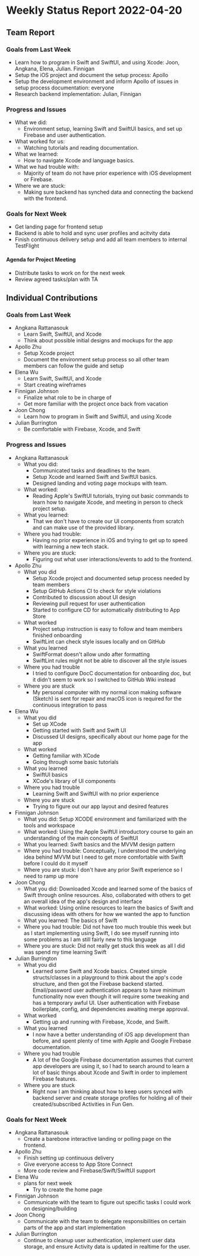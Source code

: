 # Weekly Status Report 2022-04-20

## Team Report

### Goals from Last Week

- Learn how to program in Swift and SwiftUI, and using Xcode: Joon, Angkana, Elena, Julian. Finnigan
- Setup the iOS project and document the setup process: Apollo
- Setup the development environment and inform Apollo of issues in setup process documentation: everyone
- Research backend implementation: Julian, Finnigan

### Progress and Issues

- What we did:
    - Environment setup, learning Swift and SwiftUI basics, and set up Firebase and user authentication.
- What worked for us:
    - Watching tutorials and reading documentation.
- What we learned:
    - How to navigate Xcode and language basics.
- What we had trouble with:
    - Majority of team do not have prior experience with iOS development or Firebase.
- Where we are stuck:
    - Making sure backend has synched data and connecting the backend with the frontend.

### Goals for Next Week

- Get landing page for frontend setup
- Backend is able to hold and sync user profiles and acitvity data
- Finish continuous delivery setup and add all team members to internal TestFlight

#### Agenda for Project Meeting

- Distribute tasks to work on for the next week
- Review agreed tasks/plan with TA

## Individual Contributions

### Goals from Last Week

- Angkana Rattanasouk
    - Learn Swift, SwiftUI, and Xcode
    - Think about possible initial designs and mockups for the app
- Apollo Zhu
    - Setup Xcode project
    - Document the environment setup process so all other team members can follow the guide and setup
- Elena Wu
    - Learn Swift, SwiftUI, and Xcode
    - Start creating wireframes
- Finnigan Johnson
    - Finalize what role to be in charge of
    - Get more familiar with the project once back from vacation
- Joon Chong
    - Learn how to program in Swift and SwiftUI, and using Xcode
- Julian Burrington
    - Be comfortable with Firebase, Xcode, and Swift

### Progress and Issues

- Angkana Rattanasouk
    - What you did:
        - Communicated tasks and deadlines to the team.
        - Setup Xcode and learned Swift and SwiftUI basics.
        - Designed landing and voting page mockups with team.
    - What worked:
        - Reading Apple's SwiftUI tutorials, trying out basic commands to learn how to navigate Xcode, and meeting in person to check project setup.
    - What you learned:
        - That we don't have to create our UI components from scratch and can make use of the provided library.
    - Where you had trouble:
        - Having no prior experience in iOS and trying to get up to speed with learning a new tech stack.
    - Where you are stuck:
        - Figuring out what user interactions/events to add to the frontend.
- Apollo Zhu
    - What you did
        - Setup Xcode project and documented setup process needed by team members
        - Setup GitHub Actions CI to check for style violations
        - Contributed to discussion about UI design
        - Reviewing pull request for user authentication
        - Started to configure CD for automatically distributing to App Store
    - What worked
        - Project setup instruction is easy to follow and team members finished onboarding
        - SwiftLint can check style issues locally and on GitHub
    - What you learned
        - SwiftFormat doesn't allow undo after formatting
        - SwiftLint rules might not be able to discover all the style issues
    - Where you had trouble
        - I tried to configure DocC documentation for onboarding doc, but it didn't seem to work so I switched to GitHub Wiki instead
    - Where you are stuck
        - My personal computer with my normal icon making software (Sketch) is sent for repair and macOS icon is required for the continuous integration to pass
- Elena Wu
    - What you did
        - Set up XCode
        - Getting started with Swift and Swift UI
        - Discussed UI designs, specifically about our home page for the app
    - What worked
        - Getting familiar with XCode
        - Going through some basic tutorials
    - What you learned
        - SwiftUI basics
        - XCode's library of UI components  
    - Where you had trouble
        - Learning Swift and SwiftUI with no prior experience
    - Where you are stuck
        - Trying to figure out our app layout and desired features
- Finnigan Johnson
    - What you did: Setup XCODE environment and familiarized with the tools and workspace
    - What worked: Using the Apple SwiftUI introductory course to gain an understanding of the main concepts of SwiftUI
    - What you learned: Swift basics and the MVVM design pattern
    - Where you had trouble: Conceptually, I understood the underlying idea behind MVVM but I need to get more comfortable
      with Swift before I could do it myself
    - Where you are stuck: I don't have any prior Swift experience so I need to ramp up more
- Joon Chong
    - What you did: Downloaded Xcode and learned some of the basics of Swift through online resources. Also, collaborated
    with others to get an overall idea of the app's design and interface
    - What worked: Using online resources to learn the basics of Swift and discussing ideas with others for how
    we wanted the app to function
    - What you learned: The basics of Swift
    - Where you had trouble: Did not have too much trouble this week but as I start implementing using Swift,
    I do see myself running into some problems as I am still fairly new to this language
    - Where you are stuck: Did not really get stuck this week as all I did was spend my time learning Swift
- Julian Burrington
    - What you did
        - Learned some Swift and Xcode basics. Created simple structs/classes in a playground to think about the app's code structure, and then got the Firebase backend started. Email/password user authentication appears to have minimum functionality now even though it will require some tweaking and has a temporary awful UI. User authentication with Firebase boilerplate, config, and dependencies awaiting merge approval.
    - What worked
        - Getting up and running with Firebase, Xcode, and Swift.  
    - What you learned
        - I now have a better understanding of iOS app development than before, and spent plenty of time with Apple and Google Firebase documentation.
    - Where you had trouble
        - A lot of the Google Firebase documentation assumes that current app developers are using it, so I had to search around to learn a lot of basic things about Xcode and Swift in order to implement Firebase features.
    - Where you are stuck
        - Right now I am thinking about how to keep users synced with backend server and create storage profiles for holding all of their created/subscribed Activities in Fun Gen.

### Goals for Next Week

- Angkana Rattanasouk
    - Create a barebone interactive landing or polling page on the frontend.
- Apollo Zhu
    - Finish setting up continuous delivery
    - Give everyone access to App Store Connect
    - More code review and Firebase/Swift/SwiftUI support
- Elena Wu
    - plans for next week
        - Try to create the home page
- Finnigan Johnson
    - Communicate with the team to figure out specific tasks I could work on designing/building
- Joon Chong
    - Communicate with the team to delegate responsibilities on certain parts of the app and start implementation
- Julian Burrington
    - Continue to cleanup user authentication, implement user data storage, and ensure Activity data is updated in realtime for the user.
